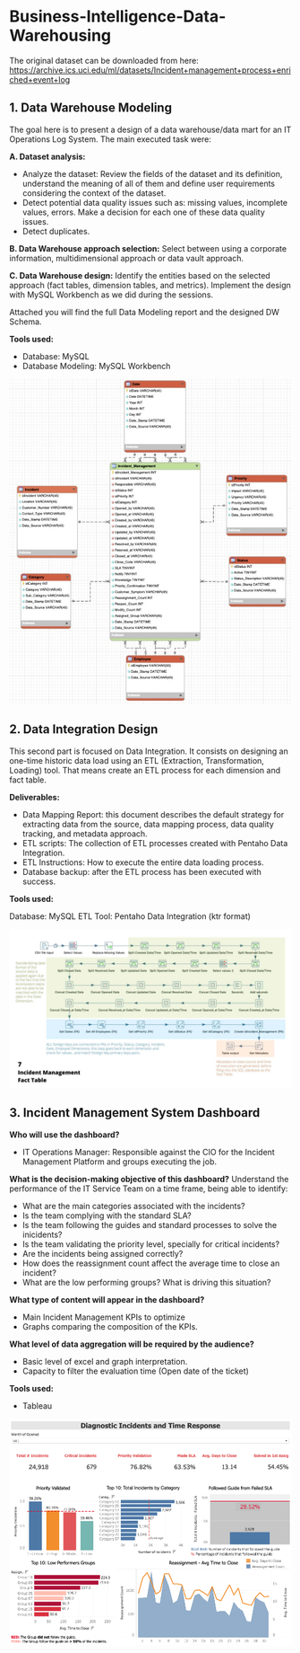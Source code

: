 # Business-Intelligence-Data-Warehousing
 The original dataset can be downloaded from here: https://archive.ics.uci.edu/ml/datasets/Incident+management+process+enriched+event+log

## 1. Data Warehouse Modeling
The goal here is to  present a design of a data warehouse/data mart for an IT Operations Log System. The main executed task were: 

**A. Dataset analysis:**
- Analyze the dataset: Review the fields of the dataset and its definition, understand the meaning of all of them and define user requirements considering the context of the dataset. 
- Detect potential data quality issues such as: missing values, incomplete values, errors. Make a decision for each one of these data quality issues. 
- Detect duplicates. 

**B. Data Warehouse approach selection:**
Select between using a corporate information, multidimensional approach or data vault approach.

**C. Data Warehouse design:**
Identify the entities based on the selected approach (fact tables, dimension tables, and metrics). Implement the design with MySQL Workbench as we did during the sessions.

Attached you will find the full Data Modeling report and the designed DW Schema.

**Tools used:**
- Database: MySQL
- Database Modeling: MySQL Workbench

![DW Star Schema](/1_Data_Warehouse_Modeling/DW_Schema.jpg)

## 2. Data Integration Design
This second part is focused on Data Integration. It consists on designing an one-time historic data load using an ETL (Extraction, Transformation, Loading) tool. That means create an ETL process for each dimension and fact table.

**Deliverables:**

- Data Mapping Report: this document describes the default strategy for extracting data from the source, data mapping process, data quality tracking, and metadata approach. 
- ETL scripts: The collection of ETL processes created with Pentaho Data Integration. 
- ETL Instructions: How to execute the entire data loading process.
- Database backup: after the ETL process has been executed with success.

**Tools used:**

Database: MySQL
ETL Tool: Pentaho Data Integration (ktr format)

![Data Mapping Process](/2_Data_Integration_Design/Mapping1.jpg)

## 3. Incident Management System Dashboard

**Who will use the dashboard?**
- IT Operations Manager: Responsible against the CIO for the Incident Management Platform and groups executing the job.

**What is the decision-making objective of this dashboard?**
Understand the performance of the IT Service Team on a time frame, being able to identify:
- What are the main categories associated with the incidents?
- Is the team complying with the standard SLA?
- Is the team following the guides and standard processes to solve the inicidents?
- Is the team validating the priority level, specially for critical incidents?
- Are the incidents being assigned correctly?
- How does the reassignment count affect the average time to close an incident?
- What are the low performing groups? What is driving this situation?

**What type of content will appear in the dashboard?**
- Main Incident Management KPIs to optimize
- Graphs comparing the composition of the KPIs.

**What level of data aggregation will be required by the audience?**
- Basic level of excel and graph interpretation.
- Capacity to filter the evaluation time (Open date of the ticket)

**Tools used:**
- Tableau

![IMS Dashboard](/3_IMS_Dashboard/IMS.png)
